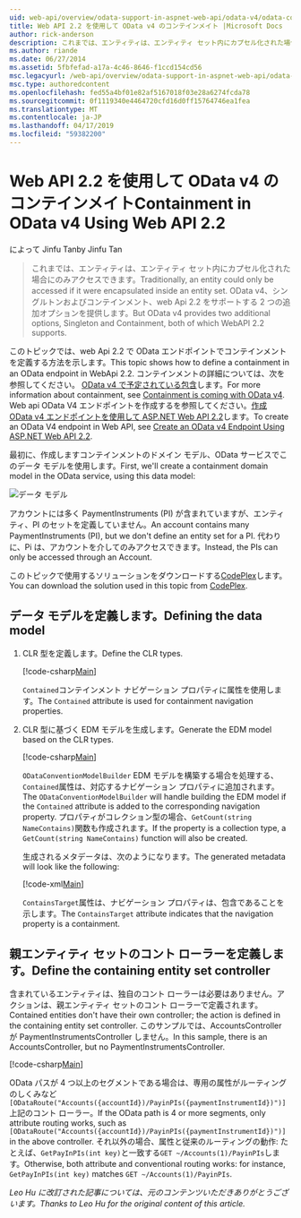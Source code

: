 ```yaml
---
uid: web-api/overview/odata-support-in-aspnet-web-api/odata-v4/odata-containment-in-web-api-22
title: Web API 2.2 を使用して OData v4 のコンテインメイト |Microsoft Docs
author: rick-anderson
description: これまでは、エンティティは、エンティティ セット内にカプセル化された場合にのみアクセスできます。 OData v4 でシングルトンおよび Con 2 つの追加オプションを提供しています.
ms.author: riande
ms.date: 06/27/2014
ms.assetid: 5fbfefad-a17a-4c46-8646-f1ccd154cd56
msc.legacyurl: /web-api/overview/odata-support-in-aspnet-web-api/odata-v4/odata-containment-in-web-api-22
msc.type: authoredcontent
ms.openlocfilehash: fed55a4bf01e82af5167018f03e28a6274fcda78
ms.sourcegitcommit: 0f1119340e4464720cfd16d0ff15764746ea1fea
ms.translationtype: MT
ms.contentlocale: ja-JP
ms.lasthandoff: 04/17/2019
ms.locfileid: "59382200"
---
```

# <a name="containment-in-odata-v4-using-web-api-22"></a><span data-ttu-id="b1819-104">Web API 2.2 を使用して OData v4 のコンテインメイト</span><span class="sxs-lookup"><span data-stu-id="b1819-104">Containment in OData v4 Using Web API 2.2</span></span>

<span data-ttu-id="b1819-105">によって Jinfu Tan</span><span class="sxs-lookup"><span data-stu-id="b1819-105">by Jinfu Tan</span></span>

> <span data-ttu-id="b1819-106">これまでは、エンティティは、エンティティ セット内にカプセル化された場合にのみアクセスできます。</span><span class="sxs-lookup"><span data-stu-id="b1819-106">Traditionally, an entity could only be accessed if it were encapsulated inside an entity set.</span></span> <span data-ttu-id="b1819-107">OData v4、シングルトンおよびコンテインメント、web Api 2.2 をサポートする 2 つの追加オプションを提供します。</span><span class="sxs-lookup"><span data-stu-id="b1819-107">But OData v4 provides two additional options, Singleton and Containment, both of which WebAPI 2.2 supports.</span></span>


<span data-ttu-id="b1819-108">このトピックでは、web Api 2.2 で OData エンドポイントでコンテインメントを定義する方法を示します。</span><span class="sxs-lookup"><span data-stu-id="b1819-108">This topic shows how to define a containment in an OData endpoint in WebApi 2.2.</span></span> <span data-ttu-id="b1819-109">コンテインメントの詳細については、次を参照してください。 [OData v4 で予定されている包含](https://blogs.msdn.com/b/odatateam/archive/2014/03/13/containment-is-coming-with-odata-v4.aspx)します。</span><span class="sxs-lookup"><span data-stu-id="b1819-109">For more information about containment, see [Containment is coming with OData v4](https://blogs.msdn.com/b/odatateam/archive/2014/03/13/containment-is-coming-with-odata-v4.aspx).</span></span> <span data-ttu-id="b1819-110">Web api OData V4 エンドポイントを作成するを参照してください。[作成 OData v4 エンドポイントを使用して ASP.NET Web API 2.2](create-an-odata-v4-endpoint.md)します。</span><span class="sxs-lookup"><span data-stu-id="b1819-110">To create an OData V4 endpoint in Web API, see [Create an OData v4 Endpoint Using ASP.NET Web API 2.2](create-an-odata-v4-endpoint.md).</span></span>

<span data-ttu-id="b1819-111">最初に、作成しますコンテインメントのドメイン モデル、OData サービスでこのデータ モデルを使用します。</span><span class="sxs-lookup"><span data-stu-id="b1819-111">First, we'll create a containment domain model in the OData service, using this data model:</span></span>

![データ モデル](odata-containment-in-web-api-22/_static/image1.png)

<span data-ttu-id="b1819-113">アカウントには多く PaymentInstruments (PI) が含まれていますが、エンティティ、PI のセットを定義していません。</span><span class="sxs-lookup"><span data-stu-id="b1819-113">An account contains many PaymentInstruments (PI), but we don't define an entity set for a PI.</span></span> <span data-ttu-id="b1819-114">代わりに、Pi は、アカウントを介してのみアクセスできます。</span><span class="sxs-lookup"><span data-stu-id="b1819-114">Instead, the PIs can only be accessed through an Account.</span></span>

<span data-ttu-id="b1819-115">このトピックで使用するソリューションをダウンロードする[CodePlex](https://aspnet.codeplex.com/SourceControl/latest#Samples/WebApi/OData/v4/ODataContainmentSample/)します。</span><span class="sxs-lookup"><span data-stu-id="b1819-115">You can download the solution used in this topic from [CodePlex](https://aspnet.codeplex.com/SourceControl/latest#Samples/WebApi/OData/v4/ODataContainmentSample/).</span></span>

## <a name="defining-the-data-model"></a><span data-ttu-id="b1819-116">データ モデルを定義します。</span><span class="sxs-lookup"><span data-stu-id="b1819-116">Defining the data model</span></span>

1. <span data-ttu-id="b1819-117">CLR 型を定義します。</span><span class="sxs-lookup"><span data-stu-id="b1819-117">Define the CLR types.</span></span>

    [!code-csharp[Main](odata-containment-in-web-api-22/samples/sample1.cs)]

    <span data-ttu-id="b1819-118">`Contained`コンテインメント ナビゲーション プロパティに属性を使用します。</span><span class="sxs-lookup"><span data-stu-id="b1819-118">The `Contained` attribute is used for containment navigation properties.</span></span>
2. <span data-ttu-id="b1819-119">CLR 型に基づく EDM モデルを生成します。</span><span class="sxs-lookup"><span data-stu-id="b1819-119">Generate the EDM model based on the CLR types.</span></span>

    [!code-csharp[Main](odata-containment-in-web-api-22/samples/sample2.cs)]

    <span data-ttu-id="b1819-120">`ODataConventionModelBuilder` EDM モデルを構築する場合を処理する、`Contained`属性は、対応するナビゲーション プロパティに追加されます。</span><span class="sxs-lookup"><span data-stu-id="b1819-120">The `ODataConventionModelBuilder` will handle building the EDM model if the `Contained` attribute is added to the corresponding navigation property.</span></span> <span data-ttu-id="b1819-121">プロパティがコレクション型の場合、`GetCount(string NameContains)`関数も作成されます。</span><span class="sxs-lookup"><span data-stu-id="b1819-121">If the property is a collection type, a `GetCount(string NameContains)` function will also be created.</span></span>

    <span data-ttu-id="b1819-122">生成されるメタデータは、次のようになります。</span><span class="sxs-lookup"><span data-stu-id="b1819-122">The generated metadata will look like the following:</span></span>

    [!code-xml[Main](odata-containment-in-web-api-22/samples/sample3.xml?highlight=10)]

    <span data-ttu-id="b1819-123">`ContainsTarget`属性は、ナビゲーション プロパティは、包含であることを示します。</span><span class="sxs-lookup"><span data-stu-id="b1819-123">The `ContainsTarget` attribute indicates that the navigation property is a containment.</span></span>

## <a name="define-the-containing-entity-set-controller"></a><span data-ttu-id="b1819-124">親エンティティ セットのコント ローラーを定義します。</span><span class="sxs-lookup"><span data-stu-id="b1819-124">Define the containing entity set controller</span></span>

<span data-ttu-id="b1819-125">含まれているエンティティは、独自のコント ローラーは必要はありません。アクションは、親エンティティ セットのコント ローラーで定義されます。</span><span class="sxs-lookup"><span data-stu-id="b1819-125">Contained entities don't have their own controller; the action is defined in the containing entity set controller.</span></span> <span data-ttu-id="b1819-126">このサンプルでは、AccountsController が PaymentInstrumentsController しません。</span><span class="sxs-lookup"><span data-stu-id="b1819-126">In this sample, there is an AccountsController, but no PaymentInstrumentsController.</span></span>

[!code-csharp[Main](odata-containment-in-web-api-22/samples/sample4.cs)]

<span data-ttu-id="b1819-127">OData パスが 4 つ以上のセグメントである場合は、専用の属性がルーティングのしくみなど`[ODataRoute("Accounts({accountId})/PayinPIs({paymentInstrumentId})")]`上記のコント ローラー。</span><span class="sxs-lookup"><span data-stu-id="b1819-127">If the OData path is 4 or more segments, only attribute routing works, such as `[ODataRoute("Accounts({accountId})/PayinPIs({paymentInstrumentId})")]` in the above controller.</span></span> <span data-ttu-id="b1819-128">それ以外の場合、属性と従来のルーティングの動作: たとえば、`GetPayInPIs(int key)`と一致する`GET ~/Accounts(1)/PayinPIs`します。</span><span class="sxs-lookup"><span data-stu-id="b1819-128">Otherwise, both attribute and conventional routing works: for instance, `GetPayInPIs(int key)` matches `GET ~/Accounts(1)/PayinPIs`.</span></span>

<span data-ttu-id="b1819-129">*Leo Hu に改訂された記事については、元のコンテンツいただきありがとうございます。*</span><span class="sxs-lookup"><span data-stu-id="b1819-129">*Thanks to Leo Hu for the original content of this article.*</span></span>
